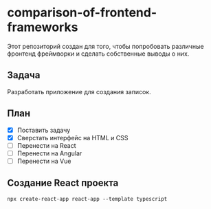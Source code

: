# comparison-of-frontend-frameworks
Этот репозиторий создан для того, чтобы попробовать различные фронтенд фреймворки и сделать собственные выводы о них.

## Задача
Разработать приложение для создания записок.

## План
- [X] Поставить задачу
- [X] Сверстать интерфейс на HTML и CSS
- [ ] Перенести на React
- [ ] Перенести на Angular
- [ ] Перенести на Vue

## Создание React проекта
    npx create-react-app react-app --template typescript
